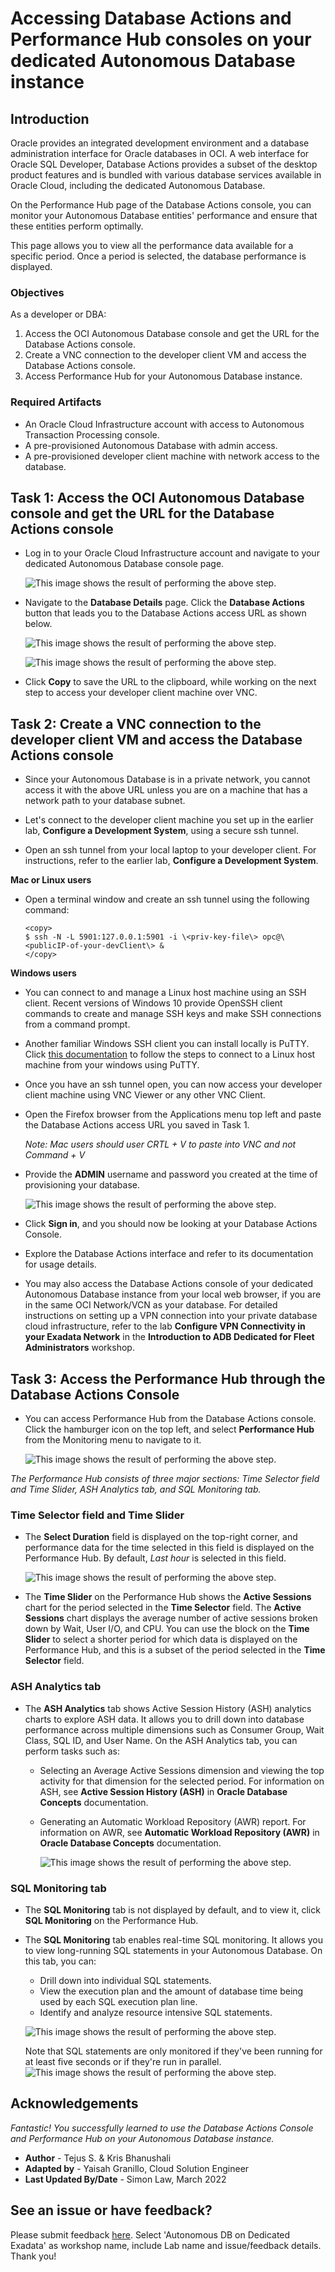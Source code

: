 # Accessing Database Actions and Performance Hub consoles on your dedicated Autonomous Database instance

## Introduction
Oracle  provides an integrated development environment and a database administration interface for Oracle databases in OCI. A web interface for Oracle SQL Developer, Database Actions provides a subset of the desktop product features and is bundled with various database services available in Oracle Cloud, including the dedicated Autonomous Database.

On the Performance Hub page of the Database Actions console, you can monitor your Autonomous Database entities' performance and ensure that these entities perform optimally.

This page allows you to view all the performance data available for a specific period. Once a period is selected, the database performance is displayed.

### Objectives

As a developer or DBA:

1. Access the OCI Autonomous Database console and get the URL for the Database Actions console.
2. Create a VNC connection to the developer client VM and access the Database Actions console.
3. Access Performance Hub for your Autonomous Database instance.

### Required Artifacts
- An Oracle Cloud Infrastructure account with access to Autonomous Transaction Processing console.
- A pre-provisioned Autonomous Database with admin access.
- A pre-provisioned developer client machine with network access to the database.

## Task 1: Access the OCI Autonomous Database console and get the URL for the Database Actions console

- Log in to your Oracle Cloud Infrastructure account and navigate to your dedicated Autonomous Database console page.

    ![This image shows the result of performing the above step.](./images/access_db_console.png " ")

- Navigate to the **Database Details** page. Click the **Database Actions** button that leads you to the Database Actions access URL as shown below.

    ![This image shows the result of performing the above step.](./images/DBActionsButton.png " ")

    ![This image shows the result of performing the above step.](./images/DBActionsURL.png " ")

- Click **Copy** to save the URL to the clipboard, while working on the next step to access your developer client machine over VNC.

## Task 2: Create a VNC connection to the developer client VM and access the Database Actions console

- Since your Autonomous Database is in a private network, you cannot access it with the above URL unless you are on a machine that has a network path to your database subnet.

- Let's connect to the developer client machine you set up in the earlier lab, **Configure a Development System**, using a secure ssh tunnel.

- Open an ssh tunnel from your local laptop to your developer client. For instructions, refer to the earlier lab, **Configure a Development System**.

**Mac or Linux users**

- Open a terminal window and create an ssh tunnel using the following command:

    ```
    <copy>
    $ ssh -N -L 5901:127.0.0.1:5901 -i \<priv-key-file\> opc@\<publicIP-of-your-devClient\> &
    </copy>
    ```

**Windows users**

- You can connect to and manage a Linux host machine using an SSH client. Recent versions of Windows 10 provide OpenSSH client commands to create and manage SSH keys and make SSH connections from a command prompt.

- Another familiar Windows SSH client you can install locally is PuTTY. Click [this documentation](https://docs.microsoft.com/en-us/azure/virtual-machines/linux/ssh-from-windows) to follow the steps to connect to a Linux host machine from your windows using PuTTY.

- Once you have an ssh tunnel open, you can now access your developer client machine using VNC Viewer or any other VNC Client.

- Open the Firefox browser from the Applications menu top left and paste the Database Actions access URL you saved in Task 1.

    *Note: Mac users should user CRTL + V to paste into VNC and not Command + V*

- Provide the **ADMIN** username and password you created at the time of provisioning your database.

    ![This image shows the result of performing the above step.](./images/DBActionsLogin.png " ")

- Click **Sign in**, and you should now be looking at your Database Actions Console.

- Explore the Database Actions interface and refer to its documentation for usage details.

- You may also access the Database Actions console of your dedicated Autonomous Database instance from your local web browser, if you are in the same OCI Network/VCN as your database. For detailed instructions on setting up a VPN connection into your private database cloud infrastructure, refer to the lab **Configure VPN Connectivity in your Exadata Network** in the **Introduction to ADB Dedicated for Fleet Administrators** workshop.

## Task 3: Access the Performance Hub through the Database Actions Console

- You can access Performance Hub from the Database Actions console. Click the hamburger icon on the top left, and select **Performance Hub** from the Monitoring menu to navigate to it.

    ![This image shows the result of performing the above step.](./images/access_perfhub.png " ")

*The Performance Hub consists of three major sections: Time Selector field and Time Slider, ASH Analytics tab, and SQL Monitoring tab.*

### **Time Selector field and Time Slider**
- The **Select Duration** field is displayed on the top-right corner, and performance data for the time selected in this field is displayed on the Performance Hub. By default, *Last hour* is selected in this field.

    ![This image shows the result of performing the above step.](./images/perfhub_slider.png " ")

- The **Time Slider** on the Performance Hub shows the **Active Sessions** chart for the period selected in the **Time Selector** field. The **Active Sessions** chart displays the average number of active sessions broken down by Wait, User I/O, and CPU. You can use the block on the **Time Slider** to select a shorter period for which data is displayed on the Performance Hub, and this is a subset of the period selected in the **Time Selector** field.

### **ASH Analytics tab**
- The **ASH Analytics** tab shows Active Session History (ASH) analytics charts to explore ASH data. It allows you to drill down into database performance across multiple dimensions such as Consumer Group, Wait Class, SQL ID, and User Name. On the ASH Analytics tab, you can perform tasks such as:

  - Selecting an Average Active Sessions dimension and viewing the top activity for that dimension for the selected period. For information on ASH, see **Active Session History (ASH)** in **Oracle Database Concepts** documentation.

  - Generating an Automatic Workload Repository (AWR) report. For information on AWR, see **Automatic Workload Repository (AWR)** in **Oracle Database Concepts** documentation.

    ![This image shows the result of performing the above step.](./images/ash_analytics.png " ")

### **SQL Monitoring tab**
- The **SQL Monitoring** tab is not displayed by default, and to view it, click **SQL Monitoring** on the Performance Hub.

- The **SQL Monitoring** tab enables real-time SQL monitoring. It allows you to view long-running SQL statements in your Autonomous Database. On this tab, you can:

    - Drill down into individual SQL statements.
    - View the execution plan and the amount of database time being used by each SQL execution plan line.
    - Identify and analyze resource intensive SQL statements.

    ![This image shows the result of performing the above step.](./images/sql_monitoring.png " ")

    Note that SQL statements are only monitored if they've been running for at least five seconds or if they're run in parallel.
    ![This image shows the result of performing the above step.](./images/sql_monitoring_details.png " ")

## Acknowledgements

*Fantastic! You successfully learned to use the Database Actions Console and Performance Hub on your Autonomous Database instance.*

- **Author** - Tejus S. & Kris Bhanushali
- **Adapted by** -  Yaisah Granillo, Cloud Solution Engineer
- **Last Updated By/Date** - Simon Law, March 2022


## See an issue or have feedback?  
Please submit feedback [here](https://apexapps.oracle.com/pls/apex/f?p=133:1:::::P1_FEEDBACK:1).   Select 'Autonomous DB on Dedicated Exadata' as workshop name, include Lab name and issue/feedback details. Thank you!

